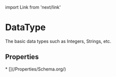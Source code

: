 import Link from 'next/link'

# DataType

The basic data types such as Integers, Strings, etc.

## Properties

<Grid>
* [](/Properties/Schema.org/)

</Grid>

